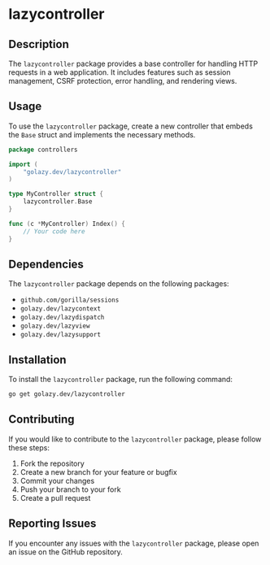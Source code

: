 # lazycontroller

## Description

The `lazycontroller` package provides a base controller for handling HTTP requests in a web application. It includes features such as session management, CSRF protection, error handling, and rendering views.

## Usage

To use the `lazycontroller` package, create a new controller that embeds the `Base` struct and implements the necessary methods.

```go
package controllers

import (
	"golazy.dev/lazycontroller"
)

type MyController struct {
	lazycontroller.Base
}

func (c *MyController) Index() {
	// Your code here
}
```

## Dependencies

The `lazycontroller` package depends on the following packages:

- `github.com/gorilla/sessions`
- `golazy.dev/lazycontext`
- `golazy.dev/lazydispatch`
- `golazy.dev/lazyview`
- `golazy.dev/lazysupport`

## Installation

To install the `lazycontroller` package, run the following command:

```sh
go get golazy.dev/lazycontroller
```

## Contributing

If you would like to contribute to the `lazycontroller` package, please follow these steps:

1. Fork the repository
2. Create a new branch for your feature or bugfix
3. Commit your changes
4. Push your branch to your fork
5. Create a pull request

## Reporting Issues

If you encounter any issues with the `lazycontroller` package, please open an issue on the GitHub repository.
